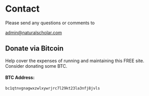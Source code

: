 # Contact

Please send any questions or comments to

admin@naturalscholar.com

## Donate via Bitcoin

Help cover the expenses of running and maintaining this FREE site.<br>
Consider donating some BTC.

#### BTC Address:

    bc1qtnvgnagwxzwlxywrjrc7l29kt23la3nfj8jvls